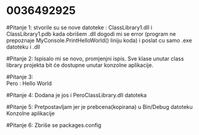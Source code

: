 # 0036492925

#Pitanje 1: 
stvorile su se nove datoteke : ClassLibrary1.dll i ClassLibrary1.pdb
kada obrišem .dll dogodi mi se error (program ne prepoznaje MyConsole.PrintHelloWorld() liniju koda)
i poslat cu samo .exe datoteku i .dll

#Pitanje 2: 
Ispisalo mi se novo, promjenjni ispis. Sve klase unutar class library projekta bit će dostupne unutar konzolne aplikacije.

#Pitanje 3:    
Pero : Hello World

#Pitanje 4: 
Dodana je jos i PeroClassLibrary.dll datoteka

#Pitanje 5: 
Pretpostavljam jer je prebcena(kopirana) u Bin/Debug datoteku Konzolne aplikacije

#Pitanje 6: 
Zbriše se packages.config
